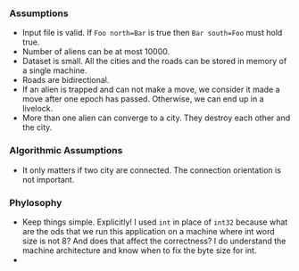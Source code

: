### Assumptions
- Input file is valid. If `Foo north=Bar` is true then `Bar south=Foo` must hold true.
- Number of aliens can be at most 10000.
- Dataset is small. All the cities and the roads can be stored in memory of a single machine.
- Roads are bidirectional.
- If an alien is trapped and can not make a move, we consider it made a move after one epoch has passed. Otherwise, we can end up in a livelock.
- More than one alien can converge to a city. They destroy each other and the city.

### Algorithmic Assumptions
- It only matters if two city are connected. The connection orientation is not important.


### Phylosophy
- Keep things simple. Explicitly! I used `int` in place of `int32` because what are the ods that we run this application on a machine where int word size is not 8? And does that affect the correctness? I do understand the machine architecture and know when to fix the byte size for int.
- 